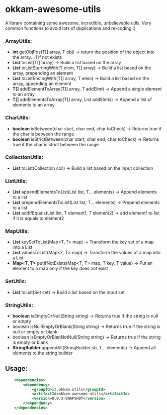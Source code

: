 # okkam-awesome-utils

A library containing some awesome, incredible, unbelievable utils. Very common functions to avoid lots of duplications and re-coding :)

### ArrayUtils:

+ **int** getObjPos(T[] array, T obj) -> return the position of the object into the array. -1 if not exists
+ **List<T>** toList(T[] array) -> Build a list based on the array
+ **List<T>** toListStartingWith(T elem, T[] array) -> Build a list based on the array, prepending an element
+ **List<T>** toListEndingWith(T[] array, T elem) -> Build a list based on the array, appending an element
+ **T[]** addElementToArray(T[] array, T addElmt) -> Append a single element to an array
+ **T[]** addElementsToArray(T[] array, List<T> addElmts) -> Append a list of elements to an array

### CharUtils:

+ **boolean** isBetween(char start, char end, char toCheck) -> Returns true if the char is between the range
+ **boolean** isStrictBetween(char start, char end, char toCheck) -> Returns true if the char is strict between the range

### CollectionUtils:

+ **List<T>** toList(Collection<T> coll) -> Build a list based on the input collection

### ListUtils:

+ **List<T>** appendElementsToList(List<T> list, T... elements) -> Append elements to a list
+ **List<T>** prependElementsToList(List<T> list, T... elements) -> Prepend elements to a list
+ **List<T>** addIfEquals(List<T> list, T element1, T element2) -> add element1 to list if it is equals to element2

### MapUtils:

+ **List<T>** keySetToList(Map<T, ?> map) -> Transform the key set of a map into a List
+ **List<T>** valuesToList(Map<?, T> map) -> Transform the values of a map into a List
+ **Map<T, T>** putIfNotExists(Map<T, T> map, T key, T value) -> Put an element to a map only if the key does not exist

### SetUtils:

+ **List<T>** toList(Set<T> set) -> Build a list based on the input set

### StringUtils:

+ **boolean** isEmptyOrNull(String string) -> Returns true if the string is null or empty
+ boolean isNullEmptyOrBlank(String string) -> Returns true if the string is null or empty or blank
+ boolean isEmptyOrBlanNotNull(String string) -> Returns true if the string is empty or blank
+ **StringBuilder** appendAll(StringBuilder sb, T... elements) -> Append all elements to the string builder

## Usage:

```xml
	<dependencies>
		<dependency>
			<groupId>it.okkam.utils</groupId>
			<artifactId>okkam-awesome-utils</artifactId>
			<version>0.0.3-SNAPSHOT</version>
		</dependency>
	</dependencies>
```
